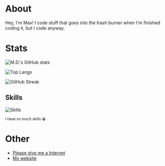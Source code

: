 # About
Hey, I'm Max! I code stuff that goes into the trash burner when I'm finished coding it, but I code anyway.
# Stats
![M.D.'s GitHub stats](https://github-readme-stats.vercel.app/api?username=mdwalters&show_icons=true&include_all_commits=true&theme=rose_pine)

![Top Langs](https://github-readme-stats.vercel.app/api/top-langs/?username=mdwalters&langs_count=1000&layout=compact&theme=rose_pine)

![GitHub Streak](http://github-readme-streak-stats.herokuapp.com?user=mdwalters)
## Skills
![Skills](https://skillicons.dev/icons?i=gtk,bootstrap,js,python,nodejs,html,vala,svelte,css,md,bash,ts,vue,vite,discord,cloudflare,linux,md,replit,twitter,vscode,cpp,mongodb,express,git,tailwind,mastodon,rust)

<sup>I have so much skills 😁</sup>
# Other
- [Please give me a Internet](https://internetometer.com/give/48831)
- [My website](https://mdwalters.ml/)
